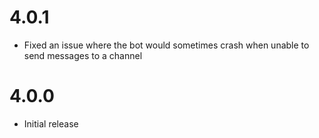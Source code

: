 # 4.0.1
* Fixed an issue where the bot would sometimes crash when unable to send messages to a channel

# 4.0.0
* Initial release